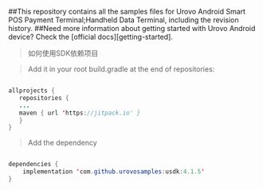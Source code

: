 
##This repository contains all the samples files for Urovo Android Smart POS Payment Terminal;Handheld Data Terminal, including the revision history.
##Need more information about getting started with Urovo Android device? Check the [official docs][getting-started].

> 如何使用SDK依赖项目

>Add it in your root build.gradle at the end of repositories:
~~~JAVA

allprojects {
   repositories {
   ...
   maven { url 'https://jitpack.io' }
   }
}

~~~
> Add the dependency
~~~JAVA

dependencies {
    implementation 'com.github.urovosamples:usdk:4.1.5'
}
~~~
